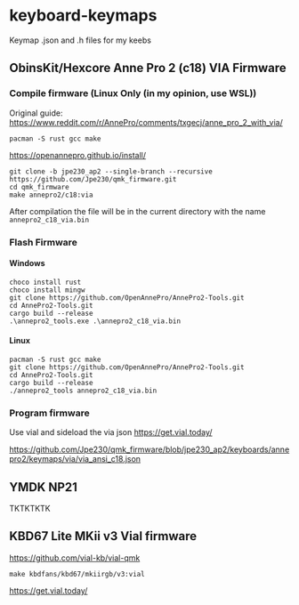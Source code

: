 # keyboard-keymaps

Keymap .json and .h files for my keebs

## ObinsKit/Hexcore Anne Pro 2 (c18) VIA Firmware

### Compile firmware (Linux Only (in my opinion, use WSL))

Original guide: https://www.reddit.com/r/AnnePro/comments/txgecj/anne_pro_2_with_via/

`pacman -S rust gcc make`

https://openannepro.github.io/install/

```
git clone -b jpe230_ap2 --single-branch --recursive https://github.com/Jpe230/qmk_firmware.git
cd qmk_firmware
make annepro2/c18:via
```

After compilation the file will be in the current directory with the name `annepro2_c18_via.bin`

### Flash Firmware

#### Windows

```
choco install rust
choco install mingw
git clone https://github.com/OpenAnnePro/AnnePro2-Tools.git
cd AnnePro2-Tools.git
cargo build --release
.\annepro2_tools.exe .\annepro2_c18_via.bin
```

#### Linux

```
pacman -S rust gcc make
git clone https://github.com/OpenAnnePro/AnnePro2-Tools.git
cd AnnePro2-Tools.git
cargo build --release
./annepro2_tools annepro2_c18_via.bin
```

### Program firmware

Use vial and sideload the via json https://get.vial.today/

https://github.com/Jpe230/qmk_firmware/blob/jpe230_ap2/keyboards/annepro2/keymaps/via/via_ansi_c18.json

## YMDK NP21

TKTKTKTK

## KBD67 Lite MKii v3 Vial firmware

https://github.com/vial-kb/vial-qmk

```git clone https://github.com/vial-kb/vial-qmk.git
make kbdfans/kbd67/mkiirgb/v3:vial
```

https://get.vial.today/

